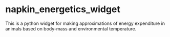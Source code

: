 # napkin_energetics_widget
This is a python widget for making approximations of energy expenditure in animals based on body-mass and environmental temperature. 
